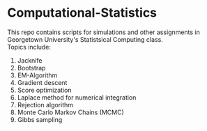# Computational-Statistics

This repo contains scripts for simulations and other assignments in Georgetown University's Statistsical Computing class.  
Topics include:
1. Jacknife
2. Bootstrap
3. EM-Algorithm
4. Gradient descent
5. Score optimization
6. Laplace method for numerical integration
7. Rejection algorithm
8. Monte Carlo Markov Chains (MCMC)
9. Gibbs sampling
